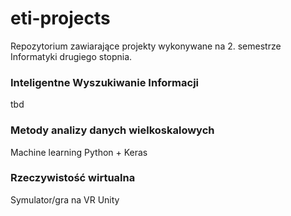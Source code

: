 # eti-projects
Repozytorium zawiarające projekty wykonywane na 2. semestrze Informatyki drugiego stopnia.

### Inteligentne Wyszukiwanie Informacji
tbd

### Metody analizy danych wielkoskalowych
Machine learning
Python + Keras

### Rzeczywistość wirtualna
Symulator/gra na VR
Unity

